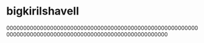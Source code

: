 # bigkirilshavell
000000000000000000000000000000000000000000000000000000000000000000000000000000000000000000000000000000000
